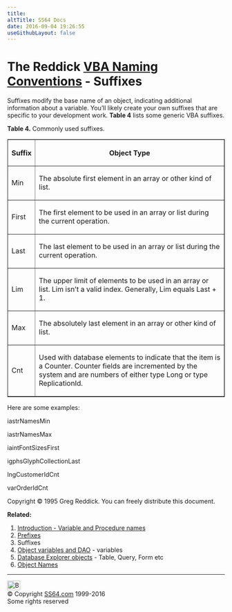 ```yaml
---
title:
altTitle: SS64 Docs
date: 2016-09-04 19:26:55
useGithubLayout: false
---
```

<!-- #BeginLibraryItem "/Library/head_access_syntax.lbi" --><!-- #EndLibraryItem --><h1>The Reddick <a href="syntax-naming.html">VBA Naming Conventions</a> - Suffixes</h1>
<p>Suffixes modify the base name of an object, indicating additional information about a variable. You’ll likely create your own suffixes that are specific to your development work. <b>Table 4</b> lists some generic VBA suffixes.</p>
<p><b>Table 4.</b> Commonly used suffixes.</p>
<table border="1" cellspacing="0" cellpadding="0">
<tbody><tr>
<th><p>Suffix</p></th>
<th><p>Object Type</p></th>
</tr>
<tr>
<td><p>Min</p></td>
<td><p>The absolute first element in an array or other kind of list.</p></td>
</tr>
<tr>
<td><p>First</p></td>
<td><p>The first element to be used in an array or list during the current operation.</p></td>
</tr>
<tr>
<td><p>Last</p></td>
<td><p>The last element to be used in an array or list during the current operation.</p></td>
</tr>
<tr>
<td><p>Lim</p></td>
<td><p>The upper limit of elements to be used in an array or list. Lim isn’t a valid index. Generally, Lim equals Last + 1.</p></td>
</tr>
<tr>
<td><p>Max</p></td>
<td><p>The absolutely last element in an array or other kind of list.</p></td>
</tr>
<tr>
<td><p>Cnt</p></td>
<td><p>Used with database elements to indicate that the item is a Counter. Counter fields are incremented by the system and are numbers of either type Long or type ReplicationId.</p></td>
</tr>
</tbody></table>
<p>Here are some examples:</p>
<p class="code">iastrNamesMin</p>
<p class="code">iastrNamesMax</p>
<p class="code">iaintFontSizesFirst</p>
<p class="code">igphsGlyphCollectionLast</p>
<p class="code">lngCustomerIdCnt</p>
<p class="code">varOrderIdCnt</p>
<p>Copyright © 1995 Greg Reddick. You can freely distribute this document.</p>
<p><b>Related:</b></p>
<ol>
<li><a href="syntax-naming-variables.html">Introduction - Variable and Procedure names</a></li>
<li><a href="syntax-naming-prefix.html">Prefixes</a></li>
<li>Suffixes</li>
<li><a href="syntax-naming-object-vars.html">Object variables and DAO</a> - variables</li>
<li><a href="syntax-naming-database.html">Database Explorer objects</a> - Table, Query, Form etc </li>
<li><a href="syntax-naming-objects.html">Object Names</a></li></ol><!-- #BeginLibraryItem "/Library/foot_access.lbi" --><p>
<!-- access -->

<hr>
<div id="bl" class="footer"><a href="syntax-naming-suffix.html#"><img src="../images/top.png" width="30" height="22" alt="Back to the Top"></a></div>
<div id="br" class="footer, tagline">© Copyright <a href="http://ss64.com/">SS64.com</a> 1999-2016<br>
Some rights reserved</div><!-- #EndLibraryItem -->

